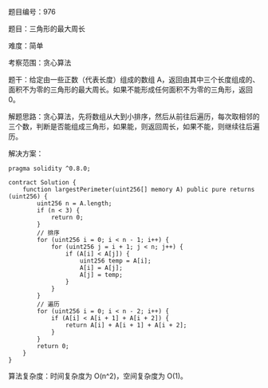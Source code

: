 题目编号：976

题目：三角形的最大周长

难度：简单

考察范围：贪心算法

题干：给定由一些正数（代表长度）组成的数组 A，返回由其中三个长度组成的、面积不为零的三角形的最大周长。如果不能形成任何面积不为零的三角形，返回 0。

解题思路：贪心算法，先将数组从大到小排序，然后从前往后遍历，每次取相邻的三个数，判断是否能组成三角形，如果能，则返回周长，如果不能，则继续往后遍历。

解决方案：

```solidity
pragma solidity ^0.8.0;

contract Solution {
    function largestPerimeter(uint256[] memory A) public pure returns (uint256) {
        uint256 n = A.length;
        if (n < 3) {
            return 0;
        }
        // 排序
        for (uint256 i = 0; i < n - 1; i++) {
            for (uint256 j = i + 1; j < n; j++) {
                if (A[i] < A[j]) {
                    uint256 temp = A[i];
                    A[i] = A[j];
                    A[j] = temp;
                }
            }
        }
        // 遍历
        for (uint256 i = 0; i < n - 2; i++) {
            if (A[i] < A[i + 1] + A[i + 2]) {
                return A[i] + A[i + 1] + A[i + 2];
            }
        }
        return 0;
    }
}
```

算法复杂度：时间复杂度为 O(n^2)，空间复杂度为 O(1)。